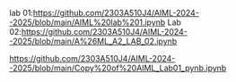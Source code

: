 lab 01:https://github.com/2303A510J4/AIML-2024--2025/blob/main/AIML%20lab%201.ipynb
Lab 02:https://github.com/2303A510J4/AIML-2024--2025/blob/main/A%26ML_A2_LAB_02.ipynb

https://github.com/2303A510J4/AIML-2024--2025/blob/main/Copy%20of%20AIML_Lab01_pynb.ipynb


